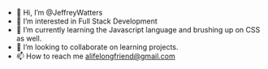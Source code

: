 - 👋 Hi, I’m @JeffreyWatters
- 👀 I’m interested in Full Stack Development
- 🌱 I’m currently learning the Javascript language and brushing up on CSS as well.
- 💞️ I’m looking to collaborate on learning projects. 
- 📫 How to reach me alifelongfriend@gmail.com

<!---
JeffreyWatters/JeffreyWatters is a ✨ special ✨ repository because its `README.md` (this file) appears on your GitHub profile.
You can click the Preview link to take a look at your changes.
--->
